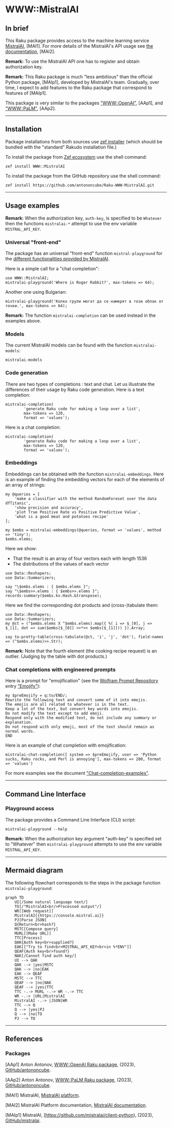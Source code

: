 # WWW::MistralAI

## In brief

This Raku package provides access to the machine learning service [MistralAI](https://mistral.ai), [MAI1].
For more details of the MistralAI's API usage see [the documentation](https://docs.mistral.ai), [MAI2].

**Remark:** To use the MistralAI API one has to register and obtain authorization key.

**Remark:** This Raku package is much "less ambitious" than the official Python package, [MAIp1], developed by MistralAI's team.
Gradually, over time, I expect to add features to the Raku package that correspond to features of [MAIp1].

This package is very similar to the packages 
["WWW::OpenAI"](https://github.com/antononcube/Raku-WWW-OpenAI), [AAp1], and 
["WWW::PaLM"](https://github.com/antononcube/Raku-WWW-PaLM), [AAp2]. 

-----

## Installation

Package installations from both sources use [zef installer](https://github.com/ugexe/zef)
(which should be bundled with the "standard" Rakudo installation file.)

To install the package from [Zef ecosystem](https://raku.land/) use the shell command:

```
zef install WWW::MistralAI
```

To install the package from the GitHub repository use the shell command:

```
zef install https://github.com/antononcube/Raku-WWW-MistralAI.git
```

----

## Usage examples

**Remark:** When the authorization key, `auth-key`, is specified to be `Whatever`
then the functions `mistralai-*` attempt to use the env variable `MISTRAL_API_KEY`.

### Universal "front-end"

The package has an universal "front-end" function `mistral-playground` for the 
[different functionalities provided by MistralAI](https://docs.mistral.ai).

Here is a simple call for a "chat completion":

```perl6
use WWW::MistralAI;
mistralai-playground('Where is Roger Rabbit?', max-tokens => 64);
```

Another one using Bulgarian:

```perl6
mistralai-playground('Колко групи могат да се намерят в този облак от точки.', max-tokens => 64);
```

**Remark:** The function `mistralai-completion` can be used instead in the examples above. 


### Models

The current MistralAI models can be found with the function `mistralai-models`:

```perl6
mistralai-models
```

### Code generation

There are two types of completions : text and chat. Let us illustrate the differences
of their usage by Raku code generation. Here is a text completion:

```perl6
mistralai-completion(
        'generate Raku code for making a loop over a list',
        max-tokens => 120,
        format => 'values');
```

Here is a chat completion:

```perl6
mistralai-completion(
        'generate Raku code for making a loop over a list',
        max-tokens => 120,
        format => 'values');
```


### Embeddings

Embeddings can be obtained with the function `mistralai-embeddings`. Here is an example of finding the embedding vectors
for each of the elements of an array of strings:

```perl6
my @queries = [
    'make a classifier with the method RandomForeset over the data dfTitanic',
    'show precision and accuracy',
    'plot True Positive Rate vs Positive Predictive Value',
    'what is a good meat and potatoes recipe'
];

my $embs = mistralai-embeddings(@queries, format => 'values', method => 'tiny');
$embs.elems;
```

Here we show:
- That the result is an array of four vectors each with length 1536
- The distributions of the values of each vector

```perl6
use Data::Reshapers;
use Data::Summarizers;

say "\$embs.elems : { $embs.elems }";
say "\$embs>>.elems : { $embs>>.elems }";
records-summary($embs.kv.Hash.&transpose);
```

Here we find the corresponding dot products and (cross-)tabulate them:

```perl6
use Data::Reshapers;
use Data::Summarizers;
my @ct = (^$embs.elems X ^$embs.elems).map({ %( i => $_[0], j => $_[1], dot => sum($embs[$_[0]] >>*<< $embs[$_[1]])) }).Array;

say to-pretty-table(cross-tabulate(@ct, 'i', 'j', 'dot'), field-names => (^$embs.elems)>>.Str);
````

**Remark:** Note that the fourth element (the cooking recipe request) is an outlier.
(Judging by the table with dot products.)

### Chat completions with engineered prompts

Here is a prompt for "emojification" (see the
[Wolfram Prompt Repository](https://resources.wolframcloud.com/PromptRepository/)
entry
["Emojify"](https://resources.wolframcloud.com/PromptRepository/resources/Emojify/)):

```perl6
my $preEmojify = q:to/END/;
Rewrite the following text and convert some of it into emojis.
The emojis are all related to whatever is in the text.
Keep a lot of the text, but convert key words into emojis.
Do not modify the text except to add emoji.
Respond only with the modified text, do not include any summary or explanation.
Do not respond with only emoji, most of the text should remain as normal words.
END
```

Here is an example of chat completion with emojification:

```perl6
mistralai-chat-completion([ system => $preEmojify, user => 'Python sucks, Raku rocks, and Perl is annoying'], max-tokens => 200, format => 'values')
```

For more examples see the document ["Chat-completion-examples"](./docs/Chat-completion-examples_woven.md).

-------

## Command Line Interface

### Playground access

The package provides a Command Line Interface (CLI) script:

```shell
mistralai-playground --help
```

**Remark:** When the authorization key argument "auth-key" is specified set to "Whatever"
then `mistralai-playground` attempts to use the env variable `MISTRAL_API_KEY`.


--------

## Mermaid diagram

The following flowchart corresponds to the steps in the package function `mistralai-playground`:

```mermaid
graph TD
	UI[/Some natural language text/]
	TO[/"MistralAI<br/>Processed output"/]
	WR[[Web request]]
	MistralAI{{https://console.mistral.ai}}
	PJ[Parse JSON]
	Q{Return<br>hash?}
	MSTC[Compose query]
	MURL[[Make URL]]
	TTC[Process]
	QAK{Auth key<br>supplied?}
	EAK[["Try to find<br>MISTRAL_API_KEY<br>in %*ENV"]]
	QEAF{Auth key<br>found?}
	NAK[/Cannot find auth key/]
	UI --> QAK
	QAK --> |yes|MSTC
	QAK --> |no|EAK
	EAK --> QEAF
	MSTC --> TTC
	QEAF --> |no|NAK
	QEAF --> |yes|TTC
	TTC -.-> MURL -.-> WR -.-> TTC
	WR -.-> |URL|MistralAI 
	MistralAI -.-> |JSON|WR
	TTC --> Q 
	Q --> |yes|PJ
	Q --> |no|TO
	PJ --> TO
```

--------

## References

### Packages

[AAp1] Anton Antonov,
[WWW::OpenAI Raku package](https://github.com/antononcube/Raku-WWW-OpenAI),
(2023),
[GitHub/antononcube](https://github.com/antononcube).

[AAp2] Anton Antonov,
[WWW::PaLM Raku package](https://github.com/antononcube/Raku-WWW-PaLM),
(2023),
[GitHub/antononcube](https://github.com/antononcube).

[MAI1] MistralAI, [MistralAI platform](https://mistral.ai).

[MAI2] MistralAI Platform documentation, [MistralAI documentation](https://docs.mistral.ai).

[MAIp1] MistralAI,
[https://github.com/mistralai/client-python),
(2023),
[GitHub/mistralai](https://github.com/mistralai).

